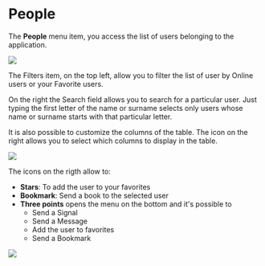 # People

  
The **People** menu item, you access the list of users belonging to the application.

![](https://dac-docs.s3-us-west-1.amazonaws.com/1.MatildaJakeJalapeno/People/2.png)



The Filters item, on the top left,  allow you to filter the list of user by  Online users or your Favorite users.

On the right the Search field allows you to search for a particular user. Just typing the first letter of the name or surname selects only users whose name or surname starts with that particular letter.

It is also possible to customize the columns of the table. The icon on the right allows you to select which columns to display in the table. 

![](https://dac-docs.s3-us-west-1.amazonaws.com/1.MatildaJakeJalapeno/People/3.png)

The icons on the rigth allow to:

* **Stars**: To add the user to your favorites
* **Bookmark**: Send a book to the selected user
* **Three points** opens the menu on the bottom and it's possible to 
  * Send a Signal
  * Send a Message
  * Add the user to favorites
  * Send a Bookmark

![](https://dac-docs.s3-us-west-1.amazonaws.com/1.MatildaJakeJalapeno/People/4.png)







